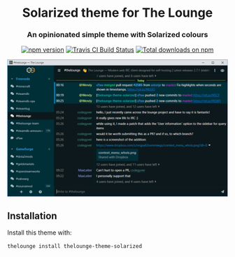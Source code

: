 <h1 align="center">
	Solarized theme for The Lounge
</h1>

<h3 align="center">
	An opinionated simple theme with Solarized colours
</h3>

<p align="center">
	<a href="https://yarn.pm/thelounge-theme-solarized"><img
		alt="npm version"
		src="https://img.shields.io/npm/v/thelounge-theme-solarized.svg?style=flat-square"></a>
	<a href="https://travis-ci.com/thelounge/thelounge-theme-solarized"><img
		alt="Travis CI Build Status"
		src="https://img.shields.io/travis/com/thelounge/thelounge-theme-solarized/master.svg?&style=flat-square"></a>
	<a href="https://npm-stat.com/charts.html?package=thelounge-theme-solarized&from=2016-02-12"><img
		alt="Total downloads on npm"
		src="https://img.shields.io/npm/dt/thelounge-theme-solarized.svg?colorB=007dc7&style=flat-square"></a>
</p>

<p align="center">
	<img src="screenshot.png" alt="Screenshot of the Solarized theme for The Lounge" width="550">
</p>


## Installation

Install this theme with:

```sh
thelounge install thelounge-theme-solarized
```
